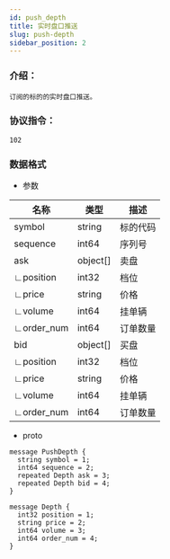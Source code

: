 ```yaml
---
id: push_depth
title: 实时盘口推送
slug: push-depth
sidebar_position: 2
---
```


### 介绍：
    订阅的标的的实时盘口推送。
### 协议指令：
    102
### 数据格式
* 参数

| 名称 | 类型   | 描述  | 
|-------|-------|-----|
|symbol|string| 标的代码 |
|sequence|int64| 序列号 |
|ask|object[]| 卖盘 |
|∟position|int32| 档位 |
|∟price|string| 价格 |
|∟volume|int64| 挂单辆 |
|∟order_num|int64| 订单数量 |
|bid|object[]| 买盘 |
|∟position|int32| 档位 |
|∟price|string| 价格 |
|∟volume|int64| 挂单辆 |
|∟order_num|int64| 订单数量 |

* proto
```
message PushDepth {
  string symbol = 1;
  int64 sequence = 2;
  repeated Depth ask = 3;
  repeated Depth bid = 4;
}
  
message Depth {
  int32 position = 1;
  string price = 2;
  int64 volume = 3;
  int64 order_num = 4;
}
```